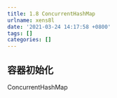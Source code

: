 ```yaml
---
title: 1.8 ConcurrentHashMap
urlname: xens8l
date: '2021-03-24 14:17:58 +0800'
tags: []
categories: []
---
```


## 容器初始化

ConcurrentHashMap
